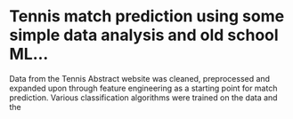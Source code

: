 # Tennis match prediction using some simple data analysis and old school ML...
Data from the Tennis Abstract website was cleaned, preprocessed and expanded upon through feature engineering as a starting point for match prediction. Various classification algorithms were trained on the data and the 
